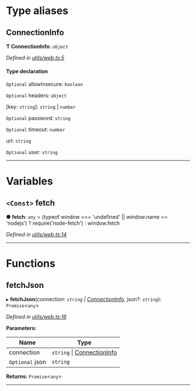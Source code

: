 

# Type aliases

<a id="connectioninfo"></a>

##  ConnectionInfo

**Ƭ ConnectionInfo**: *`object`*

*Defined in [utils/web.ts:5](https://github.com/nearprotocol/nearlib/blob/b149382/src.ts/utils/web.ts#L5)*

#### Type declaration

`Optional`  allowInsecure: `boolean`

`Optional`  headers: `object`

[key: `string`]: `string` \| `number`

`Optional`  password: `string`

`Optional`  timeout: `number`

 url: `string`

`Optional`  user: `string`

___

# Variables

<a id="fetch"></a>

## `<Const>` fetch

**● fetch**: *`any`* =  (typeof window === 'undefined' || window.name == 'nodejs') ? require('node-fetch') : window.fetch

*Defined in [utils/web.ts:14](https://github.com/nearprotocol/nearlib/blob/b149382/src.ts/utils/web.ts#L14)*

___

# Functions

<a id="fetchjson"></a>

##  fetchJson

▸ **fetchJson**(connection: *`string` \| [ConnectionInfo](_utils_web_.md#connectioninfo)*, json?: *`string`*): `Promise`<`any`>

*Defined in [utils/web.ts:16](https://github.com/nearprotocol/nearlib/blob/b149382/src.ts/utils/web.ts#L16)*

**Parameters:**

| Name | Type |
| ------ | ------ |
| connection | `string` \| [ConnectionInfo](_utils_web_.md#connectioninfo) |
| `Optional` json | `string` |

**Returns:** `Promise`<`any`>

___

